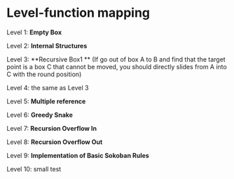# Level-function mapping
Level 1: **Empty Box**

Level 2: **Internal Structures** 

Level 3: **Recursive Box1 ** (If go out of box A to B and find that the target point is a box C that cannot be moved, you should directly slides from A into C with the round position)

Level 4: the same as Level 3

Level 5: **Multiple reference**

Level 6: **Greedy Snake**

Level 7: **Recursion Overflow In**

Level 8: **Recursion Overflow Out**

Level 9: **Implementation of Basic Sokoban Rules**

Level 10: small test

